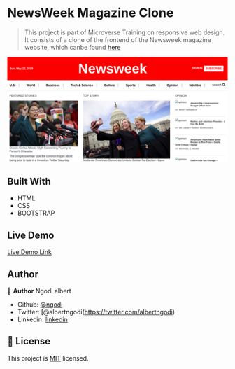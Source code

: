 # NewsWeek Magazine Clone

> This project is part of Microverse Training on responsive web design. It consists of a clone of the frontend of the Newsweek magazine website, which canbe found [here](https://www.newsweek.com)

![screenshot](./newsweek.png)

## Built With

- HTML
- CSS
- BOOTSTRAP

## Live Demo

[Live Demo Link](https://raw.githack.com/ngodi/NEWSWEEK/development/index.html)


## Author

👤 **Author**
Ngodi albert
- Github: [@ngodi](https://github.com/ngodi)
- Twitter: [@albertngodi(https://twitter.com/albertngodi)
- Linkedin: [linkedin](https://www.linkedin.com/in/albert-ngodi-b80267174/)


## 📝 License

This project is [MIT](lic.url) licensed.
